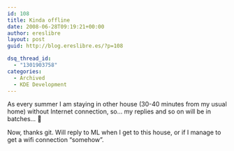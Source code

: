 ```yaml
---
id: 108
title: Kinda offline
date: 2008-06-28T09:19:21+00:00
author: ereslibre
layout: post
guid: http://blog.ereslibre.es/?p=108

dsq_thread_id:
  - "1301903758"
categories:
  - Archived
  - KDE Development
---
```

As every summer I am staying in other house (30-40 minutes from my usual home) without Internet connection, so&#8230; my replies and so on will be in batches&#8230; 🙂

Now, thanks git. Will reply to ML when I get to this house, or if I manage to get a wifi connection &#8220;somehow&#8221;.
